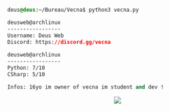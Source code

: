 <!-- 

	~> If you see this don't forget to follow me before skid <3

-->

```css

deus@deus:~/Bureau/Vecna$ python3 vecna.py

deusweb@archlinux
-----------------
Username: Deus Web
Discord: https://discord.gg/vecna
  
deusweb@archlinux
-----------------
Python: 7/10
CSharp: 5/10

Infos: 16yo im owner of vecna im student and dev !

```

<p align="center">
	<img src="https://lanyard-profile-readme.vercel.app/api/845757144883265556?hideTimestamp=true&idleMessage=Freelance%20and%20Self-Taught%20Developer.&hideBadges=true"/>
<!-- 	<br>
	<img src="https://github-readme-streak-stats.herokuapp.com/?user=deusweb&theme=dark&hide_border=true">
	<br>
	<img src="https://github-readme-stats.vercel.app/api?username=deusweb&include_all_commits=true&show_icons=true&hide_border=true&hide_title=true&count_private=true&theme=dark">
	<br>
	<img src="https://github-readme-stats.vercel.app/api/top-langs/?username=deusweb&layout=compact&count_private=true&langs_count=8&hide_border=true&theme=dark"> -->
</p>
